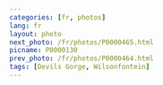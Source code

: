 ```yaml
---
categories: [fr, photos]
lang: fr
layout: photo
next_photo: /fr/photos/P0000465.html
picname: P0000130
prev_photo: /fr/photos/P0000464.html
tags: [Devils Gorge, Wilsonfontein]
---
```

